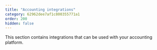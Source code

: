 ```yaml
---
title: "Accounting integrations"
category: 62962dee7af1c800355771a1
order: 200
hidden: false
---
```


This section contains integrations that can be used with your accounting platform.